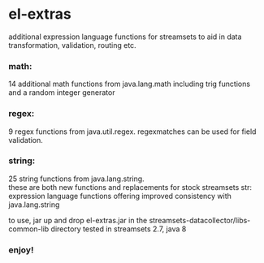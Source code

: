 # el-extras

additional expression language functions for streamsets to aid in data transformation, validation, 
routing etc.   

### math:
  14 additional math functions from java.lang.math including trig functions and a random integer generator

### regex:
  9 regex functions from java.util.regex.  regexmatches can be used for field validation.
  
### string:  
  25 string functions from java.lang.string.  
    these are both new functions and replacements for stock streamsets str: expression language 
    functions offering improved consistency with java.lang.string
 
  
to use, jar up and drop el-extras.jar in the streamsets-datacollector/libs-common-lib directory
tested in streamsets 2.7, java 8

### enjoy!
